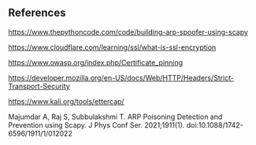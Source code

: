 ## References
https://www.thepythoncode.com/code/building-arp-spoofer-using-scapy

https://www.cloudflare.com/learning/ssl/what-is-ssl-encryption

https://www.owasp.org/index.php/Certificate_pinning

https://developer.mozilla.org/en-US/docs/Web/HTTP/Headers/Strict-Transport-Security

https://www.kali.org/tools/ettercap/

Majumdar A, Raj S, Subbulakshmi T. ARP Poisoning Detection and Prevention using Scapy. J Phys Conf Ser. 2021;1911(1).
doi:10.1088/1742-6596/1911/1/012022

